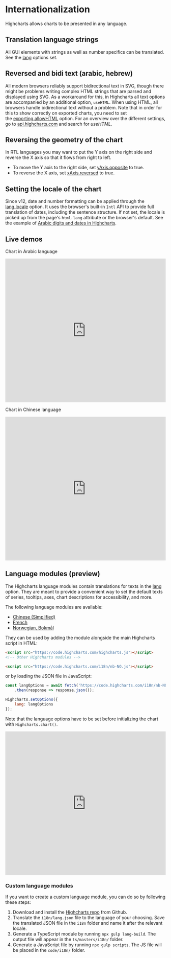 Internationalization
====================

Highcharts allows charts to be presented in any language.

Translation language strings
----------------------------

All GUI elements with strings as well as number specifics can be translated. See the [lang](https://api.highcharts.com/highcharts/lang) options set.

Reversed and bidi text (arabic, hebrew)
---------------------------------------

All modern browsers reliably support bidirectional text in SVG, though there might be problems writing complex HTML strings that are parsed and displayed using SVG. As a workaround for this, in Highcharts all text options are accompanied by an additional option, `useHTML`. When using HTML, all browsers handle bidirectional text without a problem. Note that in order for this to show correctly on exported charts, you need to set the [exporting.allowHTML](https://api.highcharts.com/highcharts/exporting.allowHTML) option. For an overview over the different settings, go to [api.highcharts.com](https://api.highcharts.com) and search for _useHTML_.

Reversing the geometry of the chart
-----------------------------------

In RTL languages you may want to put the Y axis on the right side and reverse the X axis so that it flows from right to left. 

*   To move the Y axis to the right side, set [yAxis.opposite](https://api.highcharts.com/highcharts/yAxis.opposite) to true.
*   To reverse the X axis, set [xAxis.reversed](https://api.highcharts.com/highcharts/xAxis.reversed) to true.

Setting the locale of the chart
-------------------------------

Since v12, date and number formatting can be applied through the [lang.locale](https://api.highcharts.com/highcharts/lang.locale) option. It uses the browser's built-in `Intl` API to provide full translation of dates, including the sentence structure. If not set, the locale is picked up from the page's `html.lang` attribute or the browser's default. See the example of [Arabic digits and dates in Highcharts](https://jsfiddle.net/gh/get/library/pure/highcharts/highcharts/tree/master/samples/highcharts/members/highcharts-numberformat/). 

Live demos
----------


Chart in Arabic language
<iframe style="width: 100%; height: 450px; border: none;" src="https://www.highcharts.com/samples/embed/highcharts/lang/i18n-arabic" allow="fullscreen"></iframe>

Chart in Chinese language
<iframe style="width: 100%; height: 450px; border: none;" src="https://www.highcharts.com/samples/embed/highcharts/lang/i18n-chinese" allow="fullscreen"></iframe>


## Language modules (preview)

The Highcharts language modules contain translations for texts in the
[lang](https://api.highcharts.com/highcharts/lang) option. They are meant to
provide a convenient way to set the default texts of series, tooltips, axes,
chart descriptions for accessibility, and more.

The following language modules are available:

* [Chinese (Simplified)](https://code.highcharts.com/i18n/zh-CN.js)
* [French](https://code.highcharts.com/i18n/fr-FR.js)
* [Norwegian, Bokmål](https://code.highcharts.com/i18n/nb-NO.js)

They can be used by adding the module alongside the main Highcharts script in HTML:

```html
<script src="https://code.highcharts.com/highcharts.js"></script>
<!-- Other Highcharts modules -->

<script src="https://code.highcharts.com/i18n/nb-NO.js"></script>
```

or by loading the JSON file in JavaScript:

```js
const langOptions = await fetch('https://code.highcharts.com/i18n/nb-NO.json')
    .then(response => response.json());

Highcharts.setOptions({
    lang: langOptions
});

```

Note that the language options have to be set before initializing the chart with `Highcharts.chart()`.

<iframe style="width: 100%; height: 450px; border: none;" src="https://www.highcharts.com/samples/embed/highcharts/demo/i18n" allow="fullscreen"></iframe>


### Custom language modules

If you want to create a custom language module, you can do so by following these steps:

1. Download and install the [Highcharts repo](https://github.com/highcharts/highcharts) from Github.
2. Translate the `i18n/lang.json` file to the language of your choosing.
Save the translated JSON file in the `i18n` folder and name it after the relevant locale.
3. Generate a TypeScript module by running `npx gulp lang-build`. The output file will appear in the `ts/masters/i18n/` folder.
4. Generate a JavaScript file by running `npx gulp scripts`. The JS file will be placed in the `code/i18n/` folder.

